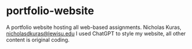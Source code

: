 # portfolio-website
A portfolio website hosting all web-based assignments.
Nicholas Kuras, nicholasdkuras@lewisu.edu I used ChatGPT to style my website, all other content is original coding.
